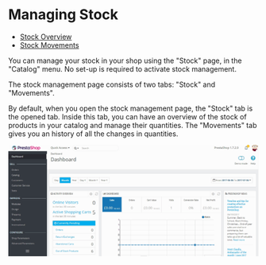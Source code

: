 # Managing Stock

* &#x20;[Stock Overview](stock-overview.md)
* &#x20;[Stock Movements](stock-movements.md)

You can manage your stock in your shop using the "Stock" page, in the "Catalog" menu. No set-up is required to activate stock management.

The stock management page consists of two tabs: "Stock" and "Movements".

By default, when you open the stock management page, the "Stock" tab is the opened tab. Inside this tab, you can have an overview of the stock of products in your catalog and manage their quantities. The "Movements" tab gives you an history of all the changes in quantities.

![](<../../../../.gitbook/assets/54266288 (3) (5) (3).gif>)
